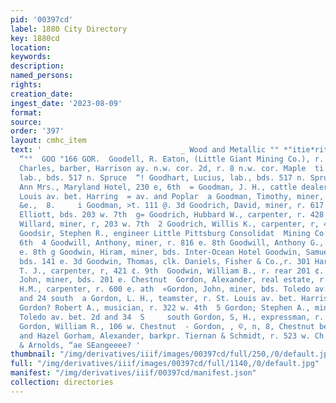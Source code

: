 ```yaml
---
pid: '00397cd'
label: 1880 City Directory
key: 1880cd
location: 
keywords: 
description: 
named_persons: 
rights: 
creation_date: 
ingest_date: '2023-08-09'
format: 
source: 
order: '397'
layout: cmhc_item
text: '                               _ Wood and Metallic °° *"itie*rita''sercet:
  “°°  GOO "166 GOR.  Goodell, R. Eaton, (Little Giant Mining Co.), r. 220 w. 2d south  Goodfriend,
  Charles, barber, Harrison ay. n.w. cor. 2d, r. 8 n.w. cor. Maple  ti Goodhart, Jeremiah,
  lab., bds. 517 n. Spruce  “! Goodhart, Lucius, lab., bds. 517 n. Spruce  & Goodman,
  Ann Mrs., Maryland Hotel, 230 e, 6th  = Goodman, J. H., cattle dealer, r. n.s. St.
  Louis av. bet. Harring  = av. and Poplar  a Goodman, Timothy, miner, r. 706 e. 5th  z  ut  z  Payer,
  &e.,  8.     i Goodman, >t. 111 @. 3d Goodrich, David, miner, r. 617 e. 6th Goodrich,
  Elliott, bds. 203 w. 7th  g= Goodrich, Hubbard W., carpenter, r. 428 e. 6th  & Goodrich,
  Willard, miner, r, 203 w. 7th  2 Goodrich, Willis K., carpenter, r, 428 e, 6th  a8
  Goodsir, Stephen R., engineer Little Pittsburg Consolidat  Mining Co., r, 631 e.
  6th  4 Goodwill, Anthony, miner, r. 816 e. 8th Goodwill, Anthony G., miner, r. 816
  e. 8th g Goodwin, Hiram, miner, bds. Inter-Ocean Hotel Goodwin, Samuel A., brickmason,
  bds. 141 e. 3d Goodwin, Thomas, clk. Daniels, Fisher & Co.,r. 301 Harcison at]  Goodwin,
  T. J., carpenter, r, 421 ¢. 9th  Goodwin, William B., r. rear 201 ¢. 6th  Goodyear,
  John, miner, bds. 201 e. Chestnut  Gordon, Alexander, real estate, r. 116 w. 8th  Gordon,
  H.M., carpenter, r. 600 e. ath  «Gordon, John, miner, bds. Toledo av. bet. Chestnut
  and 24 south  a Gordon, L. H., teamster, r. St. Louis av. bet. Harrison av. an Poplar  El
  Gordon? Robert A., musician, r. 322 w. 4th  5 Gordon; Stephen A., miner, r. e.s.
  Toledo av. bet. 2d and 34  S     south Gordon, S, H., expressman, r. 214 w. 4th
  Gordon, William R., 106 w. Chestnut  - Gordon, , ©, n, 8, Chestnut bet, Toledo av.
  and Hazel Gorham, Alexander, barkpr. Tiernan & Schmidt, r. 523 w. Ch  eS nut     Abadia
  & Arnolds, “ae SEangeeee? '
thumbnail: "/img/derivatives/iiif/images/00397cd/full/250,/0/default.jpg"
full: "/img/derivatives/iiif/images/00397cd/full/1140,/0/default.jpg"
manifest: "/img/derivatives/iiif/00397cd/manifest.json"
collection: directories
---
```

